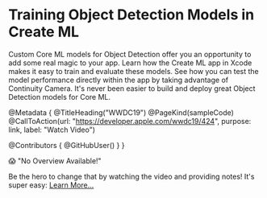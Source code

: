 # Training Object Detection Models in Create ML

Custom Core ML models for Object Detection offer you an opportunity to add some real magic to your app. Learn how the Create ML app in Xcode makes it easy to train and evaluate these models. See how you can test the model performance directly within the app by taking advantage of Continuity Camera. It's never been easier to build and deploy great Object Detection models for Core ML.

@Metadata {
   @TitleHeading("WWDC19")
   @PageKind(sampleCode)
   @CallToAction(url: "https://developer.apple.com/wwdc19/424", purpose: link, label: "Watch Video")

   @Contributors {
      @GitHubUser(<replace this with your GitHub handle>)
   }
}

😱 "No Overview Available!"

Be the hero to change that by watching the video and providing notes! It's super easy:
 [Learn More…](https://wwdcnotes.github.io/WWDCNotes/documentation/wwdcnotes/contributing)
